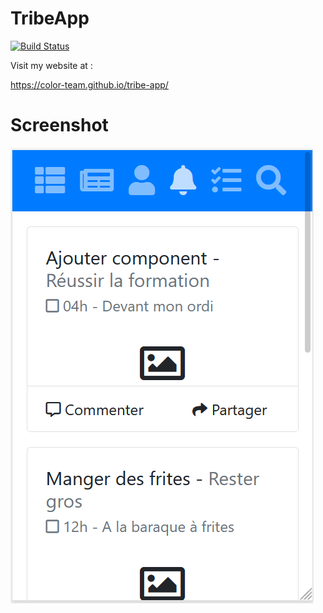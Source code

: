 # TribeApp

[![Build Status](https://travis-ci.org/color-team/tribe-app.svg?branch=master)](https://travis-ci.org/color-team/tribe-app)

Visit my website at : 

https://color-team.github.io/tribe-app/

# Screenshot

![](images/feedbuzz.PNG)
